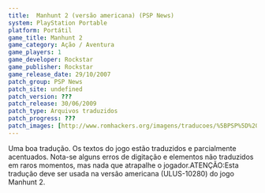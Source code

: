 ```yaml
---
title:  Manhunt 2 (versão americana) (PSP News)
system: PlayStation Portable
platform: Portátil
game_title: Manhunt 2
game_category: Ação / Aventura
game_players: 1
game_developer: Rockstar
game_publisher: Rockstar
game_release_date: 29/10/2007
patch_group: PSP News
patch_site: undefined
patch_version: ???
patch_release: 30/06/2009
patch_type: Arquivos traduzidos
patch_progress: ???
patch_images: [http://www.romhackers.org/imagens/traducoes/%5BPSP%5D%20Manhunt%202%20-%20PSP%20News%20-%201.jpg,http://www.romhackers.org/imagens/traducoes/%5BPSP%5D%20Manhunt%202%20-%20PSP%20News%20-%202.jpg,http://www.romhackers.org/imagens/traducoes/%5BPSP%5D%20Manhunt%202%20-%20PSP%20News%20-%203.jpg]
---
```

Uma boa tradução. Os textos do jogo estão traduzidos e parcialmente acentuados. Nota-se alguns erros de digitação e elementos não traduzidos em raros momentos, mas nada que atrapalhe o jogador.ATENÇÃO:Esta tradução deve ser usada na versão americana (ULUS-10280) do jogo Manhunt 2.